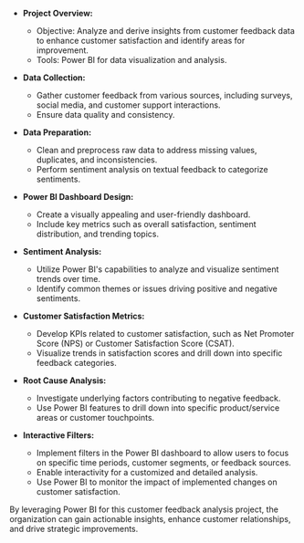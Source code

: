 

- **Project Overview:**
  - Objective: Analyze and derive insights from customer feedback data to enhance customer satisfaction and identify areas for improvement.
  - Tools: Power BI for data visualization and analysis.

- **Data Collection:**
  - Gather customer feedback from various sources, including surveys, social media, and customer support interactions.
  - Ensure data quality and consistency.

- **Data Preparation:**
  - Clean and preprocess raw data to address missing values, duplicates, and inconsistencies.
  - Perform sentiment analysis on textual feedback to categorize sentiments.

- **Power BI Dashboard Design:**
  - Create a visually appealing and user-friendly dashboard.
  - Include key metrics such as overall satisfaction, sentiment distribution, and trending topics.

- **Sentiment Analysis:**
  - Utilize Power BI's capabilities to analyze and visualize sentiment trends over time.
  - Identify common themes or issues driving positive and negative sentiments.

- **Customer Satisfaction Metrics:**
  - Develop KPIs related to customer satisfaction, such as Net Promoter Score (NPS) or Customer Satisfaction Score (CSAT).
  - Visualize trends in satisfaction scores and drill down into specific feedback categories.

- **Root Cause Analysis:**
  - Investigate underlying factors contributing to negative feedback.
  - Use Power BI features to drill down into specific product/service areas or customer touchpoints.

- **Interactive Filters:**
  - Implement filters in the Power BI dashboard to allow users to focus on specific time periods, customer segments, or feedback sources.
  - Enable interactivity for a customized and detailed analysis.
  - Use Power BI to monitor the impact of implemented changes on customer satisfaction.

By leveraging Power BI for this customer feedback analysis project, the organization can gain actionable insights, enhance customer relationships, and drive strategic improvements.
